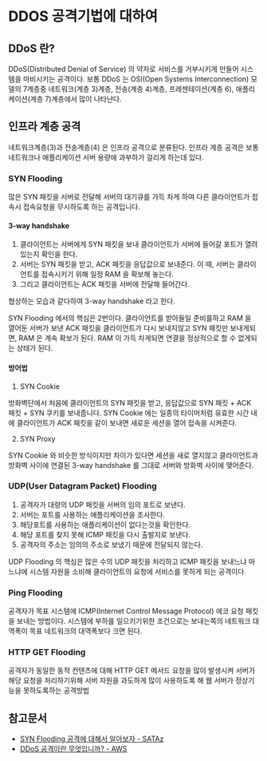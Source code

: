 # DDOS 공격기법에 대하여

## DDoS 란?

DDoS(Distributed Denial of Service) 의 약자로 서비스를 거부시키게 만들어 시스템을 마비시키는 공격이다. 보통 DDoS 는 OSI(Open Systems Interconnection) 모델의 7계층중 네트워크(계층 3)계층, 전송(계층 4)계층, 프레젠테이션(계층 6), 애플리케이션(계층 7)계층에서 많이 나타난다.


## 인프라 계층 공격

네트워크계층(3)과 전송계층(4) 은 인프라 공격으로 분류된다. 인프라 계층 공격은 보통 네트워크나 애플리케이션 서버 용량에 과부하가 걸리게 하는데 있다.

### SYN Flooding

많은 SYN 패킷을 서버로 전달해 서버의 대기큐를 가득 차게 하여 다른 클라이언트가 접속시 접속요청을 무시하도록 하는 공격입니다.

#### 3-way handshake

1. 클라이언트는 서버에게 SYN 패킷을 보내 클라이언트가 서버에 들어갈 포트가 열려있는지 확인을 한다.
2. 서버는 SYN 패킷을 받고, ACK 패킷을 응답값으로 보내준다. 이 때, 서버는 클라이언트를 접속시키기 위해 일정 RAM 을 확보해 놓는다.
3. 그리고 클라이언트는 ACK 패킷을 서버에 전달해 들어간다.

협상하는 모습과 같다하여 3-way handshake 라고 한다.

SYN Flooding 에서의 핵심은 2번이다. 클라이언트를 받아들일 준비를하고 RAM 을 열어둔 서버가 보낸 ACK 패킷을 클라이언트가 다시 보내지않고 SYN 패킷만 보내게되면, RAM 은 계속 확보가 된다. RAM 이 가득 차게되면 연결을 정상적으로 할 수 없게되는 상태가 된다.

#### 방어법

1. SYN Cookie

방화벽단에서 처음에 클라이언트의 SYN 패킷을 받고, 응답값으로 SYN 패킷 + ACK 패킷 + SYN 쿠키를 보내줍니다. SYN Cookie 에는 일종의 타이머처럼 유효한 시간 내에 클라이언트가 ACK 패킷을 같이 보내면 새로운 세션을 열어 접속을 시켜준다.

2. SYN Proxy

SYN Cookie 와 비슷한 방식이지만 차이가 있다면 세션을 새로 열지않고 클라이언트과 방화벽 사이에 연결된 3-way handshake 를 그대로 서버와 방화벽 사이에 맺어준다.

### UDP(User Datagram Packet) Flooding

1. 공격자가 대량의 UDP 패킷을 서버의 임의 포트로 보낸다.
2. 서버는 포트를 사용하는 애플리케이션을 조사한다.
3. 해당포트를 사용하는 애플리케이션이 없다는것을 확인한다.
4. 해당 포트를 찾지 못해 ICMP 패킷을 다시 출발지로 보낸다.
5. 공격자의 주소는 임의의 주소로 보냈기 때문에 전달되지 않는다.

UDP Flooding 의 핵심은 많은 수의 UDP 패킷을 처리하고 ICMP 패킷을 보내느냐 마느냐에 시스템 자원을 소비해 클라이언트의 요청에 서비스를 못하게 되는 공격이다.

### Ping Flooding

공격자가 목표 시스템에 ICMP(Internet Control Message Protocol) 에코 요청 패킷을 보내는 방법이다. 시스템에 부하를 일으키기위한 조건으로는 보내는쪽의 네트워크 대역폭이 목표 네트워크의 대역폭보다 크면 된다.

### HTTP GET Flooding

공격자가 동일한 동적 컨텐츠에 대해 HTTP GET 메서드 요청을 많이 발생시켜 서버가 해당 요청을 처리하기위해 서버 자원을 과도하게 많이 사용하도록 해 웹 서버가 정상기능을 못하도록하는 공격방법

## 참고문서

* [SYN Flooding 공격에 대해서 알아보자 - SATAz](https://sata.kr/entry/DOSDDOS-SYN-Flooding-%EA%B3%B5%EA%B2%A9%EC%97%90-%EB%8C%80%ED%95%B4%EC%84%9C-%EC%95%8C%EC%95%84%EB%B3%B4%EC%9E%90)
* [DDoS 공격이란 무엇입니까? - AWS](https://aws.amazon.com/ko/shield/ddos-attack-protection/)
